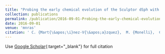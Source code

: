 ```yaml
---
title: "Probing the early chemical evolution of the Sculptor dSph with purely old stellar tracers"
collection: publications
permalink: /publication/2016-09-01-Probing-the-early-chemical-evolution-of-the-Sculptor-dSph-with-purely-old-stellar-tracers
date: 2016-09-01
venue: 'mnras'
citation: ' C. {Mart{\&apos;\i}nez-V{\&apos;a}zquez},  M. {Monelli},  C. {Gallart},  G. {Bono},  E. {Bernard},  P. {Stetson},  I. {Ferraro},  A. {Walker},  M. {Dall&apos;Ora},  G. {Fiorentino},  G. {Iannicola}, &quot;Probing the early chemical evolution of the Sculptor dSph with purely old stellar tracers.&quot; mnras, 2016.'
---
```

Use [Google Scholar](https://scholar.google.com/scholar?q=Probing+the+early+chemical+evolution+of+the+Sculptor+dSph+with+purely+old+stellar+tracers){:target="_blank"} for full citation